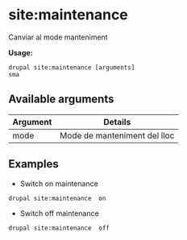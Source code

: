 # site:maintenance
Canviar al mode manteniment

**Usage:**
```
drupal site:maintenance [arguments]
sma
```

## Available arguments
Argument | Details
---------|-------------
mode | Mode de manteniment del lloc

## Examples
* Switch on maintenance
```
drupal site:maintenance  on
```
* Switch off maintenance
```
drupal site:maintenance  off
```
